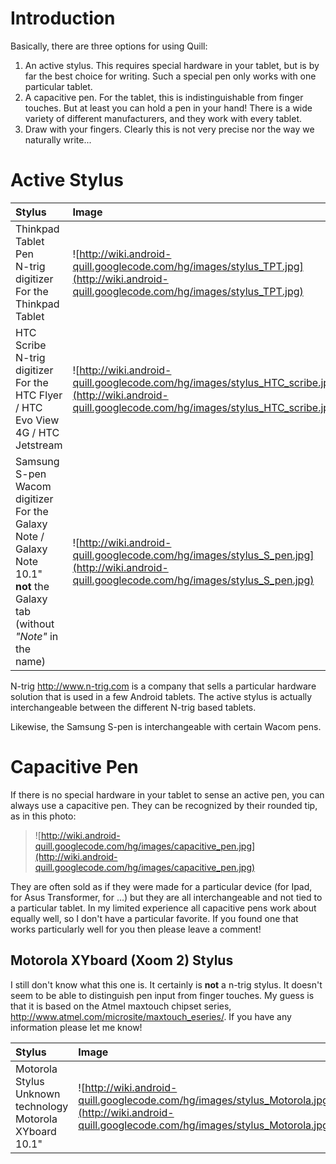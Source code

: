 # Introduction #

Basically, there are three options for using Quill:

  1. An active stylus. This requires special hardware in your tablet, but is by far the best choice for writing. Such a special pen only works with one particular tablet.
  1. A capacitive pen. For the tablet, this is indistinguishable from finger touches. But at least you can hold a pen in your hand! There is a wide variety of different manufacturers, and they work with every tablet.
  1. Draw with your fingers. Clearly this is not very precise nor the way we naturally write...






# Active Stylus #

| **Stylus** | **Image** |
|:-----------|:----------|
| Thinkpad Tablet Pen<br />N-trig digitizer<br />For the Thinkpad Tablet | ![http://wiki.android-quill.googlecode.com/hg/images/stylus_TPT.jpg](http://wiki.android-quill.googlecode.com/hg/images/stylus_TPT.jpg)  |
| HTC Scribe<br />N-trig digitizer<br />For the HTC Flyer / HTC Evo View 4G / HTC Jetstream |  ![http://wiki.android-quill.googlecode.com/hg/images/stylus_HTC_scribe.jpg](http://wiki.android-quill.googlecode.com/hg/images/stylus_HTC_scribe.jpg) |
| Samsung S-pen<br />Wacom digitizer<br />For the Galaxy Note / Galaxy Note 10.1"<br /> **not** the Galaxy tab (without _"Note"_ in the name) |  ![http://wiki.android-quill.googlecode.com/hg/images/stylus_S_pen.jpg](http://wiki.android-quill.googlecode.com/hg/images/stylus_S_pen.jpg) |

N-trig http://www.n-trig.com is a company that sells a particular hardware solution that is used in a few Android tablets. The active stylus is actually interchangeable between the different N-trig based tablets.

Likewise, the Samsung S-pen is interchangeable with certain Wacom pens.

# Capacitive Pen #

If there is no special hardware in your tablet to sense an active pen, you can always use a capacitive pen. They can be recognized by their rounded tip, as in this photo:

> ![http://wiki.android-quill.googlecode.com/hg/images/capacitive_pen.jpg](http://wiki.android-quill.googlecode.com/hg/images/capacitive_pen.jpg)

They are often sold as if they were made for a particular device (for Ipad, for Asus Transformer, for ...) but they are all interchangeable and not tied to a particular tablet. In my limited experience all capacitive pens work about equally well, so I don't have a particular favorite. If you found one that works particularly well for you then please leave a comment!



## Motorola XYboard (Xoom 2) Stylus ##

I still don't know what this one is. It certainly is **not** a n-trig stylus. It doesn't seem to be able to distinguish pen input from finger touches. My guess is that it is based on the Atmel maxtouch chipset series, http://www.atmel.com/microsite/maxtouch_eseries/. If you have any information please let me know!

| **Stylus** | **Image** |
|:-----------|:----------|
| Motorola Stylus<br />Unknown technology<br />Motorola XYboard 10.1" | ![http://wiki.android-quill.googlecode.com/hg/images/stylus_Motorola.jpg](http://wiki.android-quill.googlecode.com/hg/images/stylus_Motorola.jpg)  |